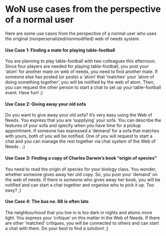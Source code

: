 # WoN use cases from the perspective of a normal user
Here are some use cases from the perspective of a normal user who uses the original (nonpersonalized/nonmodified)
web of needs system.
#### Use Case 1: Finding a mate for playing table-football
You are planning to play table-football with two colleagues this afternoon.
Since four players are needed for playing table-football, you post your ‘atom’ for another mate on web of needs,
you need to find another mate.
If someone else has posted (or posts) a ‘atom’ that ‘matches’ your ‘atom
of doing something together’, you will be notified by the web of atom.
Then, you can request the other person to start a chat to set up your
table-football event. Have fun! ;)

#### Use Case 2: Giving away your old sofa
Do you want to give away your old sofa? It’s very easy using the Web of Needs.
You express that you are ‘supplying’ your sofa.
You can describe the features of your sofa and specify when you have time
for a pickup appointment. If someone has expressed a ’demand’ for a sofa
that matches with yours, both of you will be notified. One of you will
request to start a chat and you can manage the rest together via chat system
of the Web of Needs . ;)

#### Use Case 3: Finding a copy of Charles Darwin’s  book “origin of species”
You need to read the origin of species for your biology class.
You wonder, whether someone gives away her old copy.
So, you post your ‘demand’ on the web of needs.
If there is someone who gives away her book, you will be notified and can start a chat together and
organise who to pick it up. Too easy? ;)

#### Use Case 4: The bus no. 68 is often late
The neighbourhood that you live in is too dark in nights and atoms more light.
You express your ‘critique’ on this matter in the Web of Needs.
If there are other ‘matched’ critiques, you will be connected to others and
can start a chat with them. Do your best to find a solution! ;)
